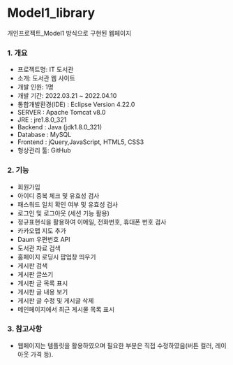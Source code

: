 # Model1_library
개인프로젝트_Model1 방식으로 구현된 웹페이지


### 1. 개요
- 프로젝트명: IT 도서관
- 소개: 도서관 웹 사이트
- 개발 인원: 1명
- 개발 기간: 2022.03.21 ~ 2022.04.10
- 통합개발환경(IDE)  : Eclipse Version 4.22.0
- SERVER : Apache Tomcat v8.0
- JRE : jre1.8.0_321
- Backend : Java (jdk1.8.0_321)
- Database : MySQL
- Frontend : jQuery,JavaScript, HTML5, CSS3
- 형상관리 툴: GitHub


### 2. 기능
- 회원가입
- 아이디 중복 체크 및 유효성 검사
- 패스워드 일치 확인 여부 및 유효성 검사
- 로그인 및 로그아웃 (세션 기능 활용)
- 정규표현식을 활용하여 이메일, 전화번호, 휴대폰 번호 검사
- 카카오맵 지도 추가
- Daum 우편번호 API
- 도서관 자료 검색
- 홈페이지 로딩시 팝업창 띄우기
- 게시판 검색
- 게시판 글쓰기
- 게시판 글 목록 표시
- 게시판 글 내용 보기
- 게시판 글 수정 및 게시글 삭제
- 메인페이지에서 최근 게시물 목록 표시 


### 3. 참고사항
- 웹페이지는 템플릿을 활용하였으며 필요한 부분은 직접 수정하였음(버튼 컬러, 레이아웃 가격 등).
